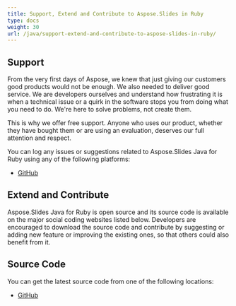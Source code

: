 ```yaml
---
title: Support, Extend and Contribute to Aspose.Slides in Ruby
type: docs
weight: 30
url: /java/support-extend-and-contribute-to-aspose-slides-in-ruby/
---
```


## **Support**
From the very first days of Aspose, we knew that just giving our customers good products would not be enough. We also needed to deliver good service. We are developers ourselves and understand how frustrating it is when a technical issue or a quirk in the software stops you from doing what you need to do. We're here to solve problems, not create them.

This is why we offer free support. Anyone who uses our product, whether they have bought them or are using an evaluation, deserves our full attention and respect.

You can log any issues or suggestions related to Aspose.Slides Java for Ruby using any of the following platforms:

- [GitHub](https://github.com/aspose-slides/Aspose.Slides-for-Java/issues)
## **Extend and Contribute**
Aspose.Slides Java for Ruby is open source and its source code is available on the major social coding websites listed below. Developers are encouraged to download the source code and contribute by suggesting or adding new feature or improving the existing ones, so that others could also benefit from it.
## **Source Code**
You can get the latest source code from one of the following locations:

- [GitHub](https://github.com/aspose-slides/Aspose.Slides-for-Java/tree/master/Plugins/Aspose_Slides_Java_for_Ruby)
